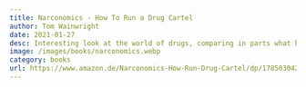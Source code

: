 ```yaml
---
title: Narconomics - How To Run a Drug Cartel
author: Tom Wainwright
date: 2021-01-27
desc: Interesting look at the world of drugs, comparing in parts what happens in 'normal businesses' like Walmart (how drug cartels copy their way of managing the supply chain), McDonalds (franchising model applied in Mexican gangs) and Disney (why diversification is also important for the underworld). And why the war on drugs can be waged much more effectively by reducing demand rather than supply. Fun to read.
image: /images/books/narconomics.webp
category: books
url: https://www.amazon.de/Narconomics-How-Run-Drug-Cartel/dp/1785030426
---
```

